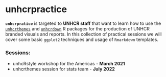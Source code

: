 
<!-- README.md is generated from README.Rmd. Please edit that file -->

# unhcrpractice

<!-- badges: start -->
<!-- badges: end -->

**`unhcrpratice`** is targeted to **UNHCR staff** that want to learn how
to use the [`unhcrthemes`](https://github.com/vidonne/unhcrthemes) and
[`unhcrdown`](https://github.com/vidonne/unhcrdown) R packages for the
production of UNHCR branded visuals and reports. In this collection of
practical sessions we will cover some basic `ggplot2` techniques and
usage of `Rmarkdown` templates.

### Sessions:

-   unhcRstyle workshop for the Americas - **March 2021**
-   unhcrthemes session for stats team - **July 2022**

